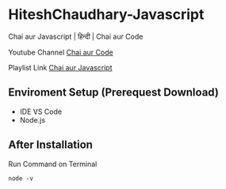 # HiteshChaudhary-Javascript

Chai aur Javascript | हिन्दी | Chai aur Code

Youtube Channel [Chai aur Code](https://www.youtube.com/@chaiaurcode)

Playlist Link [Chai aur Javascript](https://www.youtube.com/playlist?list=PLu71SKxNbfoBuX3f4EOACle2y-tRC5Q37)

## Enviroment Setup (Prerequest Download)
 - IDE VS Code
 - Node.js 

## After Installation
Run Command on Terminal

    node -v
